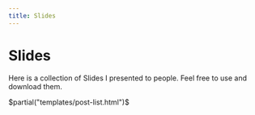 ```yaml
---
title: Slides
---
```


# Slides 

Here is a collection of Slides I presented to people.
Feel free to use and download them.

$partial("templates/post-list.html")$
